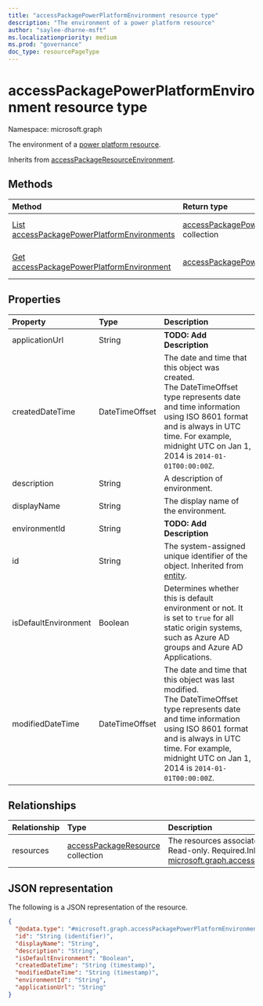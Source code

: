 ```yaml
---
title: "accessPackagePowerPlatformEnvironment resource type"
description: "The environment of a power platform resource"
author: "saylee-dharne-msft"
ms.localizationpriority: medium
ms.prod: "governance"
doc_type: resourcePageType
---
```


# accessPackagePowerPlatformEnvironment resource type

Namespace: microsoft.graph


The environment of a [power platform resource](../resources/accesspackagepowerplatformresource.md).


Inherits from [accessPackageResourceEnvironment](../resources/accesspackageresourceenvironment.md).

## Methods
|Method|Return type|Description|
|:---|:---|:---|
|[List accessPackagePowerPlatformEnvironments](../api/accesspackagepowerplatformenvironment-list.md)|[accessPackagePowerPlatformEnvironment](../resources/accesspackagepowerplatformenvironment.md) collection|Get a list of the [accessPackagePowerPlatformEnvironment](../resources/accesspackagepowerplatformenvironment.md) objects and their properties.|
|[Get accessPackagePowerPlatformEnvironment](../api/accesspackagepowerplatformenvironment-get.md)|[accessPackagePowerPlatformEnvironment](../resources/accesspackagepowerplatformenvironment.md)|Read the properties and relationships of an [accessPackagePowerPlatformEnvironment](../resources/accesspackagepowerplatformenvironment.md) object.|


## Properties
|Property|Type|Description|
|:---|:---|:---|
|applicationUrl|String|**TODO: Add Description**|
|createdDateTime|DateTimeOffset|The date and time that this object was created. <br>The DateTimeOffset type represents date and time information using ISO 8601 format and is always in UTC time. For example, midnight UTC on Jan 1, 2014 is `2014-01-01T00:00:00Z`.|
|description|String|A description of environment.|
|displayName|String|The display name of the environment.|
|environmentId|String|**TODO: Add Description**|
|id|String|The system-assigned unique identifier of the object. Inherited from [entity](../resources/entity.md).|
|isDefaultEnvironment|Boolean|Determines whether this is default environment or not. It is set to `true` for all static origin systems, such as Azure AD groups and Azure AD Applications.|
|modifiedDateTime|DateTimeOffset|The date and time that this object was last modified. <br>The DateTimeOffset type represents date and time information using ISO 8601 format and is always in UTC time. For example, midnight UTC on Jan 1, 2014 is `2014-01-01T00:00:00Z`.|

## Relationships
|Relationship|Type|Description|
|:---|:---|:---|
|resources|[accessPackageResource](../resources/accesspackageresource.md) collection|The resources associated with the environment. Read-only. Required.Inherited from [microsoft.graph.accessPackageResourceEnvironment](../resources/accesspackageresourceenvironment.md)|

## JSON representation
The following is a JSON representation of the resource.
<!-- {
  "blockType": "resource",
  "keyProperty": "id",
  "@odata.type": "microsoft.graph.accessPackagePowerPlatformEnvironment",
  "baseType": "microsoft.graph.accessPackageResourceEnvironment",
  "openType": false
}
-->
``` json
{
  "@odata.type": "#microsoft.graph.accessPackagePowerPlatformEnvironment",
  "id": "String (identifier)",
  "displayName": "String",
  "description": "String",
  "isDefaultEnvironment": "Boolean",
  "createdDateTime": "String (timestamp)",
  "modifiedDateTime": "String (timestamp)",
  "environmentId": "String",
  "applicationUrl": "String"
}
```

